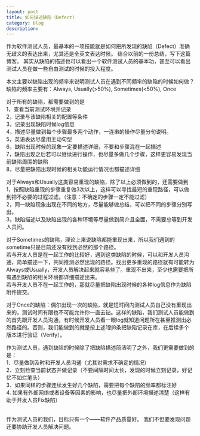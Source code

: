 ```yaml
---
layout: post
title: 如何描述缺陷（Defect)
category: blog
description: 
---
```


作为软件测试人员，最基本的一项技能就是如何把所发现的缺陷（Defect）准确无歧义的表达出来，尤其还是全英文表达时候。 结合以前的一份总结，写下这篇博客。
其实从缺陷的描述也可以看出一个软件测试人员的基本功，甚至可以看出测试人员在做一些自由测试的时候的投入程度。

本文主要以缺陷出现的频率来说明测试人员在遇到不同频率的缺陷的时候如何做？
缺陷的频率主要有：Always, Usually(>50%), Sometimes(<50%), Once

对于所有的缺陷，都需要做到的是
<br/>1，查看当前测试环境并记录
<br/>2，记录与该缺陷相关的配置等条件
<br/>3，记录出现缺陷时候log信息
<br/>4，描述尽量做到每个步骤最多两个动作，一连串的操作尽量分句说明。
<br/>5，英语表达尽量用主动句型
<br/>6，缺陷出现时候的现象一定要描述详细，不要和步骤混在一起描述
<br/>7，缺陷出现之后若可以继续进行操作，也尽量多做几个步骤，这样更容易发现当前缺陷周围的缺陷
<br/>8，尽量把缺陷出现时候的相关功能运行情况也都描述详细

对于Always和Usually这类容易重现的缺陷，除了以上必须做到的，还需要做到
<br/>1，按照缺陷重现的步骤重复做3次以上，这样可以寻找最短的重现路径，可以做到把不必要的过程过滤。（注意：不确定的步骤一定不能过滤）
<br/>2，同一缺陷现象出现在不同的地方，尽量能够做总结，可以把不同的步骤分别写出。
<br/>3，缺陷描述以及缺陷出现的各种环境等尽量做到简介且全面，不需要总等到开发人员问。

对于Sometimes的缺陷，理论上来说缺陷都能重现出来，所以我们遇到的sometime只是目前还没有找到必然的那个路径。
<br/>若与开发人员是在一起工作的比较好，遇到这类缺陷的时候，可以和开发人员沟通，简单描述一下，共同推测必然出现的路径。找出更多重现的路径就有可能转为Always或Usually，开发人员解决起来就容易些了。重现不出来，至少也需要把所有遇到缺陷的相关环境都详细描述出来。
<br/>若与开发人员不在一起工作的，那就尽量把缺陷出现时候的各种log信息作为缺陷附件提交。

<p>对于Once的缺陷：偶尔出现一次的缺陷，就是短时间内测试人员自己没有重现出来的，测试时间有限也不可能允许你一直去钻。这样的缺陷，我们测试人员能做到的首先跟开发人员沟通，有时候开发人员看一眼log就知道问题所在甚至推测出必然路径的。否则，我们能做到的就是按上述1到8条把缺陷记录在库，在后续多个版本进行验证（Verify）。</p>

作为测试人员，遇到缺陷的时候除了把缺陷描述简洁明了之外，我们更需要做到的是：
<br/>1．尽量做到及时和开发人员沟通（尤其对需求不确定的情况）
<br/>2．立刻检查当前状态并做记录（不要间隔时间太长，发现的时候立刻记录，好记忆不如烂笔头）
<br/>3．如果同样的步骤连续发生好几个缺陷，需要把每个缺陷的频率都标注好
<br/>4. 如果有外部网络或者设备等因素的影响，也尽量把外部环境描述清楚（这样有助于开发人员Fix缺陷）

<br/>作为测试人员的我们，目标只有一个——软件产品质量好。 我们不但要发现问题还要协助开发人员解决问题。


[Angelia]:    http://angeliaw.github.com  "Angelia"
